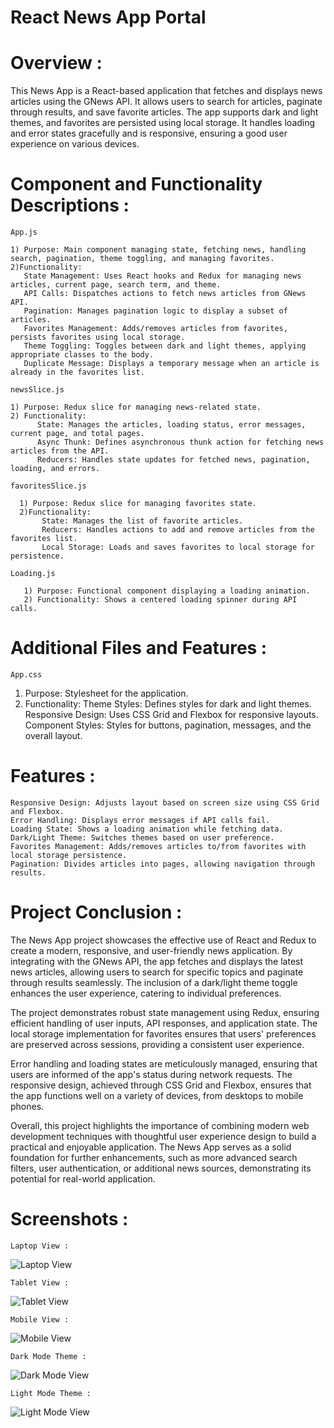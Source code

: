 # React News App Portal

# Overview : 
This News App is a React-based application that fetches and displays news articles using the GNews API. It allows users to search for articles, paginate through results, and save favorite articles. The app supports dark and light themes, and favorites are persisted using local storage. It handles loading and error states gracefully and is responsive, ensuring a good user experience on various devices.

# Component and Functionality Descriptions :

`App.js`

    1) Purpose: Main component managing state, fetching news, handling search, pagination, theme toggling, and managing favorites.
    2)Functionality:
       State Management: Uses React hooks and Redux for managing news articles, current page, search term, and theme.
       API Calls: Dispatches actions to fetch news articles from GNews API.
       Pagination: Manages pagination logic to display a subset of articles.
       Favorites Management: Adds/removes articles from favorites, persists favorites using local storage.
       Theme Toggling: Toggles between dark and light themes, applying appropriate classes to the body.
       Duplicate Message: Displays a temporary message when an article is already in the favorites list.
       
`newsSlice.js`

    1) Purpose: Redux slice for managing news-related state.
    2) Functionality:
          State: Manages the articles, loading status, error messages, current page, and total pages.
          Async Thunk: Defines asynchronous thunk action for fetching news articles from the API.
          Reducers: Handles state updates for fetched news, pagination, loading, and errors.
          
`favoritesSlice.js`

      1) Purpose: Redux slice for managing favorites state.
      2)Functionality:
           State: Manages the list of favorite articles.
           Reducers: Handles actions to add and remove articles from the favorites list.
           Local Storage: Loads and saves favorites to local storage for persistence.
           
`Loading.js`

       1) Purpose: Functional component displaying a loading animation.
       2) Functionality: Shows a centered loading spinner during API calls.

# Additional Files and Features :

`App.css`

   1) Purpose: Stylesheet for the application.
   2) Functionality:
         Theme Styles: Defines styles for dark and light themes.
         Responsive Design: Uses CSS Grid and Flexbox for responsive layouts.
         Component Styles: Styles for buttons, pagination, messages, and the overall layout.

# Features :

    Responsive Design: Adjusts layout based on screen size using CSS Grid and Flexbox.
    Error Handling: Displays error messages if API calls fail.
    Loading State: Shows a loading animation while fetching data.
    Dark/Light Theme: Switches themes based on user preference.
    Favorites Management: Adds/removes articles to/from favorites with local storage persistence.
    Pagination: Divides articles into pages, allowing navigation through results.

    
# Project Conclusion :

The News App project showcases the effective use of React and Redux to create a modern, responsive, and user-friendly news application. By integrating with the GNews API, the app fetches and displays the latest news articles, allowing users to search for specific topics and paginate through results seamlessly. The inclusion of a dark/light theme toggle enhances the user experience, catering to individual preferences.

The project demonstrates robust state management using Redux, ensuring efficient handling of user inputs, API responses, and application state. The local storage implementation for favorites ensures that users' preferences are preserved across sessions, providing a consistent user experience.

Error handling and loading states are meticulously managed, ensuring that users are informed of the app's status during network requests. The responsive design, achieved through CSS Grid and Flexbox, ensures that the app functions well on a variety of devices, from desktops to mobile phones.

Overall, this project highlights the importance of combining modern web development techniques with thoughtful user experience design to build a practical and enjoyable application. The News App serves as a solid foundation for further enhancements, such as more advanced search filters, user authentication, or additional news sources, demonstrating its potential for real-world application.

# Screenshots :

    Laptop View : 
![Laptop View](https://github.com/Kunal-Deep011/News-Application/assets/117732649/f00e9719-8b11-43cb-adc2-9a9cddbf6e0f)

    Tablet View :
![Tablet View](https://github.com/Kunal-Deep011/News-Application/assets/117732649/860a70c0-3b8c-4695-954a-f85a8e17874e)

    Mobile View :
![Mobile View](https://github.com/Kunal-Deep011/News-Application/assets/117732649/cae39ff0-1d25-4e00-b472-aaad6176bd3a)

    Dark Mode Theme :
![Dark Mode View](https://github.com/Kunal-Deep011/News-Application/assets/117732649/bf82a168-ce45-4dc3-9191-f10c405b0f6e)

    Light Mode Theme :
![Light Mode View](https://github.com/Kunal-Deep011/News-Application/assets/117732649/3683d659-93cd-42e8-b2fb-8b8e12d981ae)
